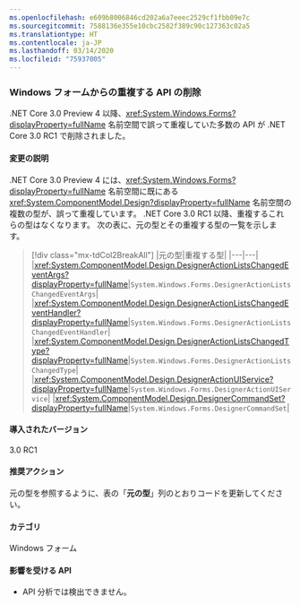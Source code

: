 ```yaml
---
ms.openlocfilehash: e609b8006846cd202a6a7eeec2529cf1fbb09e7c
ms.sourcegitcommit: 7588136e355e10cbc2582f389c90c127363c02a5
ms.translationtype: HT
ms.contentlocale: ja-JP
ms.lasthandoff: 03/14/2020
ms.locfileid: "75937005"
---
```

### <a name="duplicated-apis-removed-from-windows-forms"></a>Windows フォームからの重複する API の削除

.NET Core 3.0 Preview 4 以降、<xref:System.Windows.Forms?displayProperty=fullName> 名前空間で誤って重複していた多数の API が .NET Core 3.0 RC1 で削除されました。

#### <a name="change-description"></a>変更の説明

.NET Core 3.0 Preview 4 には、<xref:System.Windows.Forms?displayProperty=fullName> 名前空間に既にある <xref:System.ComponentModel.Design?displayProperty=fullName> 名前空間の複数の型が、誤って重複しています。 .NET Core 3.0 RC1 以降、重複するこれらの型はなくなります。 次の表に、元の型とその重複する型の一覧を示します。

> [!div class="mx-tdCol2BreakAll"]
> |元の型|重複する型|
> |---|---|
> |<xref:System.ComponentModel.Design.DesignerActionListsChangedEventArgs?displayProperty=fullName>|`System.Windows.Forms.DesignerActionListsChangedEventArgs`|
> |<xref:System.ComponentModel.Design.DesignerActionListsChangedEventHandler?displayProperty=fullName>|`System.Windows.Forms.DesignerActionListsChangedEventHandler`|
> |<xref:System.ComponentModel.Design.DesignerActionListsChangedType?displayProperty=fullName>|`System.Windows.Forms.DesignerActionListsChangedType`|
> |<xref:System.ComponentModel.Design.DesignerActionUIService?displayProperty=fullName>|`System.Windows.Forms.DesignerActionUIService`|
> |<xref:System.ComponentModel.Design.DesignerCommandSet?displayProperty=fullName>|`System.Windows.Forms.DesignerCommandSet`|

#### <a name="version-introduced"></a>導入されたバージョン

3.0 RC1

#### <a name="recommended-action"></a>推奨アクション

元の型を参照するように、表の「**元の型**」列のとおりコードを更新してください。

#### <a name="category"></a>カテゴリ

Windows フォーム

#### <a name="affected-apis"></a>影響を受ける API

- API 分析では検出できません。

<!--

### Affected APIs

- Not detectable via API analysis.

-->
